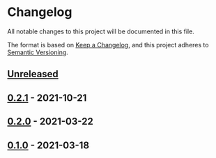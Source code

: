 # Changelog

All notable changes to this project will be documented in this file.

The format is based on [Keep a Changelog](https://keepachangelog.com/en/1.0.0/),
and this project adheres to [Semantic Versioning](https://semver.org/spec/v2.0.0.html).

## [Unreleased]

## [0.2.1] - 2021-10-21

## [0.2.0] - 2021-03-22

## [0.1.0] - 2021-03-18


[Unreleased]: https://github.com/giantswarm/calico-app/compare/v0.2.1...HEAD
[0.2.1]: https://github.com/giantswarm/calico-app/compare/v0.2.0...v0.2.1
[0.2.0]: https://github.com/giantswarm/calico-app/compare/v0.1.0...v0.2.0
[0.1.0]: https://github.com/giantswarm/calico-app/compare/v0.0.0...v0.1.0
